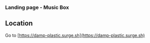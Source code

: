 ### Landing page - Music Box

## Location
Go to [https://damp-plastic.surge.sh](https://damp-plastic.surge.sh)